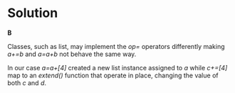 # Solution

**B**

Classes, such as list, may implement the *op=* operators differently making *a+=b* and *a=a+b* not behave the same way.

In our case *a=a+[4]* created a new list instance assigned to *a* while *c+=[4]* map to an *extend()* function that operate
in place, changing the value of both *c* and *d*.
